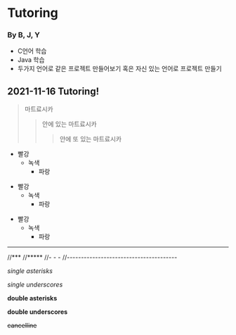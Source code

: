 # Tutoring
### By B, J, Y

+ C언어 학습
+ Java 학습
+ 두가지 언어로 같은 프로젝트 만들어보기 혹은 자신 있는 언어로 프로젝트 만들기

## 2021-11-16 Tutoring!

> 마트료시카
>	> 안에 있는 마트료시카
>	>	> 안에 또 있는 마트료시카

* 빨강
  * 녹색
    * 파랑

+ 빨강
  + 녹색
    + 파랑

- 빨강
  - 녹색
    - 파랑


* * *
//***
//*****
//- - -
//---------------------------------------


*single asterisks*

_single underscores_

**double asterisks**

__double underscores__

~~cancelline~~
